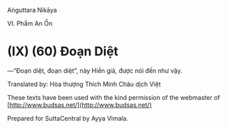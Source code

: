  

Aṅguttara Nikāya

VI. Phẩm An Ổn

# (IX) (60) Ðoạn Diệt

—“Ðoạn diệt, đoạn diệt”, này Hiền giả, được nói đến như vậy.

Translated by: Hòa thượng Thích Minh Châu dịch Việt

These texts have been used with the kind permission of the webmaster of [http://www.budsas.net/](http://www.budsas.net/)

Prepared for SuttaCentral by Ayya Vimala.